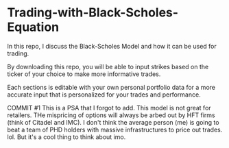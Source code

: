 # Trading-with-Black-Scholes-Equation

In this repo, I discuss the Black-Scholes Model and how it can be used for trading.

By downloading this repo, you will be able to input strikes based on the ticker of your choice to make more informative trades. 

Each sections is editable with your own personal portfolio data for a more accurate input that is personalized for your trades and performance. 


COMMIT #1
This is a PSA that I forgot to add. This model is not great for retailers. THe mispricing of options will always be arbed out by HFT firms (think of Citadel and IMC). I don't think the average person (me) is going to beat a team of PHD holders with massive infrastructures to price out trades. lol. But it's a cool thing to think about imo.
